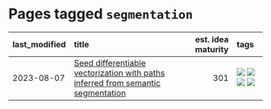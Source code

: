 # Pages tagged `segmentation`

|last_modified|title|est. idea maturity|tags
|:---|:---|---:|:---|
|2023-08-07|[Seed differentiable vectorization with paths inferred from semantic segmentation](../entries/vectorize_anything.md)|301|[![](https://img.shields.io/badge/tag-experimental-ea1833)](../tags/experimental.md) [![](https://img.shields.io/badge/tag-segmentation-98b52b)](../tags/segmentation.md) [![](https://img.shields.io/badge/tag-svg-7fe3bd)](../tags/svg.md) [![](https://img.shields.io/badge/tag-tooling-752fd7)](../tags/tooling.md)|
